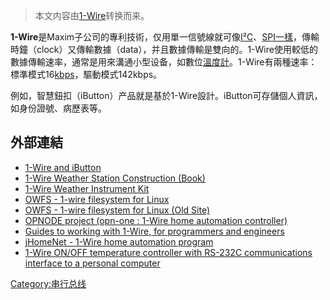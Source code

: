 > 本文内容由[1-Wire](https://zh.wikipedia.org/wiki/1-Wire)转换而来。


**1-Wire**是Maxim子公司的專利技術，仅用單一信號線就可像[I²C](https://zh.wikipedia.org/wiki/I2C "wikilink")、[SPI一樣](../Page/序列周邊介面.md "wikilink")，傳輸時鐘（clock）又傳輸數據（data），并且數據傳輸是雙向的。1-Wire使用較低的數據傳輸速率，通常是用來溝通小型设备，如數位[溫度計](../Page/溫度計.md "wikilink")。1-Wire有兩種速率：標準模式16[kbps](https://zh.wikipedia.org/wiki/kbps "wikilink")，驅動模式142kbps。

例如，智慧鈕扣（iButton）产品就是基於1-Wire設計。iButton可存儲個人資訊，如身份證號、病歷表等。

## 外部連結

  - [1-Wire and iButton](http://www.maxim-ic.com/1-Wire.cfm?CMP=WP-7)
  - [1-Wire Weather Station Construction (Book)](https://web.archive.org/web/20170920081823/http://weathertoys.net/)
  - [1-Wire Weather Instrument Kit](https://web.archive.org/web/20080613030926/http://www.aagelectronica.com/aag/index.html)
  - [OWFS - 1-wire filesystem for Linux](http://www.owfs.org/)
  - [OWFS - 1-wire filesystem for Linux (Old Site)](http://owfs.sourceforge.net/)
  - [OPNODE project (opn-one : 1-Wire home automation controller)](https://web.archive.org/web/20070430071556/http://www.opnode.org/)
  - [Guides to working with 1-Wire, for programmers and engineers](http://sheepdogguides.com/dst1main.htm)
  - [jHomeNet - 1-Wire home automation program](http://jhomenet.sourceforge.net/)
  - [1-Wire ON/OFF temperature controller with RS-232C communications interface to a personal computer](http://www.1wire.info/)

[Category:串行总线](https://zh.wikipedia.org/wiki/Category:串行总线 "wikilink")
